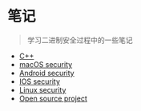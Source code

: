# 笔记

> 学习二进制安全过程中的一些笔记

- [C++](/c/README.md)
- [macOS security](./macos/index.md)
- [Android security]()
- [IOS security](./ios/index.md)
- [Linux security]()
- [Open source project]()

